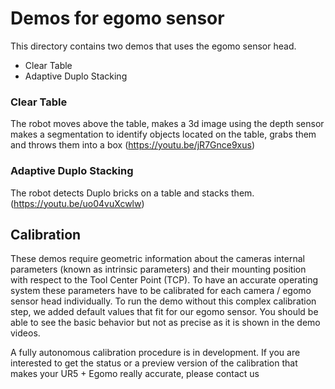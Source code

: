 # Demos for egomo sensor
This directory contains two demos that uses the egomo sensor head.
- Clear Table
- Adaptive Duplo Stacking

### Clear Table
The robot moves above the table, makes a 3d image using the depth sensor makes a segmentation to identify objects located on the table, grabs them and throws them into a box (https://youtu.be/jR7Gnce9xus)

### Adaptive Duplo Stacking
The robot detects Duplo bricks on a table and stacks them. (https://youtu.be/uo04vuXcwlw)

## Calibration
These demos require geometric information about the cameras internal parameters (known as intrinsic parameters) and their mounting position with respect to the Tool Center Point (TCP). To have an accurate operating system these parameters have to be calibrated for each camera / egomo sensor head individually. To run the demo without this complex calibration step, we added default values that fit for our egomo sensor. You should be able to see the basic behavior but not as precise as it is shown in the demo videos. 

A fully autonomous calibration procedure is in development. If you are interested to get the status or a preview version of the calibration that makes your UR5 + Egomo really accurate, please contact us


